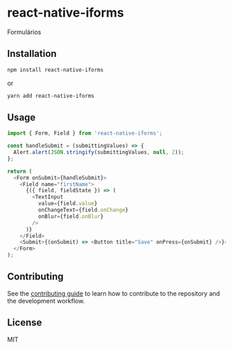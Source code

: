 # react-native-iforms

Formulários

## Installation

```sh
npm install react-native-iforms
```

or

```sh
yarn add react-native-iforms
```

## Usage

```js
import { Form, Field } from 'react-native-iforms';

const handleSubmit = (submittingValues) => {
  Alert.alert(JSON.stringify(submittingValues, null, 2));
};

return (
  <Form onSubmit={handleSubmit}>
    <Field name="firstName">
      {({ field, fieldState }) => (
        <TextInput
          value={field.value}
          onChangeText={field.onChange}
          onBlur={field.onBlur}
        />
      )}
    </Field>
    <Submit>{(onSubmit) => <Button title="Save" onPress={onSubmit} />}</Submit>
  </Form>
);
```

## Contributing

See the [contributing guide](CONTRIBUTING.md) to learn how to contribute to the repository and the development workflow.

## License

MIT
